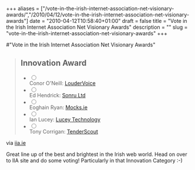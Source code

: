 +++
aliases = ["/vote-in-the-irish-internet-association-net-visionary-awards/","/2010/04/12/vote-in-the-irish-internet-association-net-visionary-awards"]
date = "2010-04-12T10:58:40+01:00"
draft = false
title = "Vote in the Irish Internet Association Net Visionary Awards"
description = ""
slug = "vote-in-the-irish-internet-association-net-visionary-awards"
+++

#"Vote in the Irish Internet Association Net Visionary Awards"


 <div class="posterous_bookmarklet_entry">
 <blockquote class="posterous_long_quote"><h2 class="section-top">Innovation Award</h2>
 
 
 <ul>
 <li>
 <div class="radio"><input name="cat[6]" value="230" type="radio" /></div>
 <label>Conor O'Neill: <a href="http://www.loudervoice.com/" rel="external" target="_blank">LouderVoice</a></label>
 </li>
 <li>
 <div class="radio"><input name="cat[6]" value="227" type="radio" /></div>
 <label>Ed Hendrick: <a href="http://www.sonru.com" rel="external" target="_blank">Sonru Ltd</a></label>
 </li>
 <li>
 <div class="radio"><input name="cat[6]" value="228" type="radio" /></div>
 <label>Eoghain Ryan: <a href="http://www.mocks.ie" rel="external" target="_blank">Mocks.ie</a></label>
 </li>
 <li>
 <div class="radio"><input name="cat[6]" value="231" type="radio" /></div>
 <label>Ian Lucey: <a href="http://www.luceytechnology.com" rel="external" target="_blank">Lucey Technology</a></label>
 </li>
 <li>
 <div class="radio"><input name="cat[6]" value="229" type="radio" /></div>
 <label>Tony Corrigan: <a href="http://www.tenderscout.com" rel="external" target="_blank">TenderScout</a></label></li></ul></blockquote>

<div class="posterous_quote_citation">via <a href="http://www.iia.ie/net-visionary/vote/">iia.ie</a></div>
 <p>Great line up of the best and brightest in the Irish web world. Head on over to IIA site and do some voting! Particularly in that Innovation Category :-)</p></div>
 